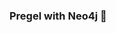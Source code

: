 ### Pregel with Neo4j 🚀




































































































 























